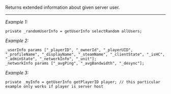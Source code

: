 Returns extended information about given server user.


---
*Example 1:*
```sqf
private _randomUserInfo = getUserInfo selectRandom allUsers;
```

*Example 2:*
```sqf
_userInfo params ["_playerID", "_ownerId", "_playerUID", "_profileName", "_displayName", "_steamName", "_clientState", "_isHC", "_adminState", "_networkInfo", "_unit"];
_networkInfo params ["_avgPing", "_avgBandwidth", "_desync"];
```

*Example 3:*
```sqf
private _myInfo = getUserInfo getPlayerID player; // this particular example only works if player is server host
```